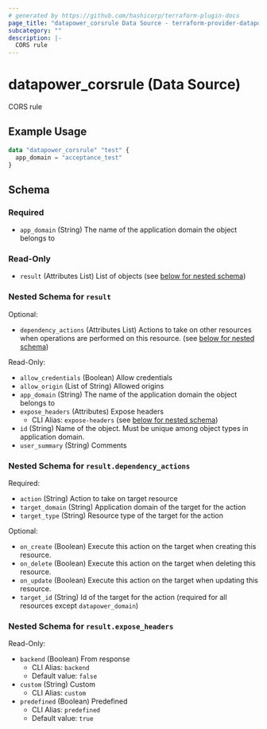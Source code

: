 ```yaml
---
# generated by https://github.com/hashicorp/terraform-plugin-docs
page_title: "datapower_corsrule Data Source - terraform-provider-datapower"
subcategory: ""
description: |-
  CORS rule
---
```


# datapower_corsrule (Data Source)

CORS rule

## Example Usage

```terraform
data "datapower_corsrule" "test" {
  app_domain = "acceptance_test"
}
```

<!-- schema generated by tfplugindocs -->
## Schema

### Required

- `app_domain` (String) The name of the application domain the object belongs to

### Read-Only

- `result` (Attributes List) List of objects (see [below for nested schema](#nestedatt--result))

<a id="nestedatt--result"></a>
### Nested Schema for `result`

Optional:

- `dependency_actions` (Attributes List) Actions to take on other resources when operations are performed on this resource. (see [below for nested schema](#nestedatt--result--dependency_actions))

Read-Only:

- `allow_credentials` (Boolean) Allow credentials
- `allow_origin` (List of String) Allowed origins
- `app_domain` (String) The name of the application domain the object belongs to
- `expose_headers` (Attributes) Expose headers
  - CLI Alias: `expose-headers` (see [below for nested schema](#nestedatt--result--expose_headers))
- `id` (String) Name of the object. Must be unique among object types in application domain.
- `user_summary` (String) Comments

<a id="nestedatt--result--dependency_actions"></a>
### Nested Schema for `result.dependency_actions`

Required:

- `action` (String) Action to take on target resource
- `target_domain` (String) Application domain of the target for the action
- `target_type` (String) Resource type of the target for the action

Optional:

- `on_create` (Boolean) Execute this action on the target when creating this resource.
- `on_delete` (Boolean) Execute this action on the target when deleting this resource.
- `on_update` (Boolean) Execute this action on the target when updating this resource.
- `target_id` (String) Id of the target for the action (required for all resources except `datapower_domain`)


<a id="nestedatt--result--expose_headers"></a>
### Nested Schema for `result.expose_headers`

Read-Only:

- `backend` (Boolean) From response
  - CLI Alias: `backend`
  - Default value: `false`
- `custom` (String) Custom
  - CLI Alias: `custom`
- `predefined` (Boolean) Predefined
  - CLI Alias: `predefined`
  - Default value: `true`

